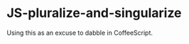 JS-pluralize-and-singularize
============================

Using this as an excuse to dabble in CoffeeScript.
